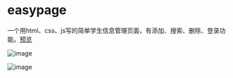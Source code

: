 # easypage
一个用html、css、js写的简单学生信息管理页面，有添加、搜索、删除、登录功能。[预览](https://lwqsky.github.io/easypage/html/login.html)

![image](https://github.com/user-attachments/assets/37f66bb0-dc5b-403e-a530-8564ddae150e)

![image](https://github.com/user-attachments/assets/21ba1e9e-71bd-4984-aa6d-88c62973b603)
